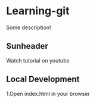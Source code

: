 # Learning-git

Some description!

## Sunheader

Watch tutorial on youtube

## Local Development 

1.Open index.html in your browser



